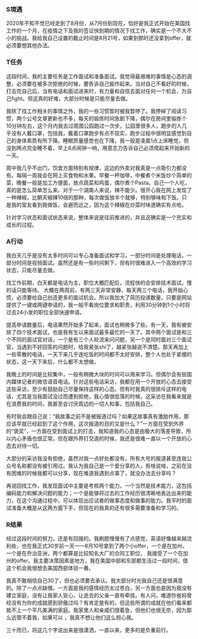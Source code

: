 
### S境遇
2020年不知不觉已经走到了8月份，从7月份到现在，恰好是我正式开始在美国找工作的一个月，在疫情之下及我的签证快到期的情况下找工作，确实是一个不大不小的挑战。我给我自己设置的截止时间是8月21号，如果到那时还没拿到offer，就必须要想其他办法。

### T任务
这段时间，我的主要任务是工作面试和准备面试。我觉得最艰难的事情是心态的调整，必须要在被多次拒绝的时候，要告诉自己振作起来。当对自己不看好的时候，打击完自己后，当有电话和面试进来时，有力量和自信去面对任何一个机会，为自己fight。但这真的好难，大部分时候是只能尽量去做。

我除了找工作相关的事情之外，我的一些习惯暂时被我暂停了。我停掉了阅读习惯，两个公号文章更新也不多，每天的锻炼时间急剧下降，偶尔在房间里锻炼个10分钟左右，这个月内我去过周围公园跑过一次步，公园里很多人，跑步的人几乎没有人戴口罩，包括我，戴着口罩跑步有点不现实，跑步过程中很明显感觉到自己的身体素质有所下降。睡眠质量感觉也在下降，我一般是凌晨1点上床睡觉，但没到两点完全睡不着，早上8点闹钟一响，用意志力告诉自己必须爬起来开始新的一天。

周中我几乎不出门，饮食方面特别有规律，这边的外卖对我真是一点吸引力都没有。每隔一周我会在网上买食物和水果。早餐一杯咖啡，中餐煮个米饭炒个简单的菜，晚餐一般是加工方便面，放点蔬菜和鸡蛋，偶尔煮个Pasta。自己一个人吃，真的是怎么简单怎么来。对于一个湖南人来说，辣不能少。很开心我在网上发现了一种辣椒，比朝天椒辣10倍的那种，每次做饭放半个就够，特别够味和下饭。只是我的室友看到我做饭，会避而远之，因为这个辣椒在炒菜时味道确实有点呛。 

针对学习状态和面试状态来说，整体来说是往前推进的，并且这确实是一个充实和成长的过程。

### A行动
我白天几乎是没有太多时间可以专心准备面试和学习，一部分时间是处理电话，一部分时间是视频面试。虽然还是有一些时间剩下，但有时很难进入一个高效的学习状态，只能尽量去做。

找工作前期，白天都是电话为主，职位大概匹配后，流程快的会安排技术面试，慢的话只能等待。 大概在两周前，有两三天非常安静，每天两三个电话，我开始心慌，必须要给自己创造更多的面试机会。所以我加大了简历投递数量，只要是网站提供了一键或两键申请的，我一般不看岗位要求和职责，利用30分钟到1个小时将过去24小发的职位全部快速申请。

提高申请数量后，电话果然开始多了起来，面试也稍微多了些。有一天，我有被安排了四个技术面试，也是我有生以来面试最多最忙的一天了。其中两个面试是和三个不同的面试官对话，一个是有三个人轮流来问问题，另一个是同时面对三个面试官，当遇到不好回答的问题时，给我紧张shi了，越紧张越说不清楚。那天再加上一些零散的电话，一天下来几乎连吃饭的时间都不太好安排，整个人也处于紧绷的状态，这一天下来后，什么都不太想做。

我晚上的时间是比较集中，一般有稍微大块的时间可以用来学习。但偶尔会有些国内媒体记者的微信语音电话。针对这些电话采访，我都在用一个开放的心态去接受这些采访，至少有鼓励自己尽量保持这样的心态。但有时我真的很排斥这样的电话，尤其是当我面试没过而遭到拒绝，我心情很低落的时候，这采访在我看来就是在浪费我的时间，我甚至会讨厌周边的一切人和事，包括我自己。

有时我会跟自己说：“我故事之前不是被报道过吗？如果这故事真有激励作用，那应该早就已经起到了这个作用，这次报道的目的又是什么？”一方面在受到外界的“褒奖”，一方面在受到面试上的打击，我知道我的心态是由极大的落差导致，所以内心矛盾也很正常。但在跟外界打交道的时候，我还是很难一直以一个开放的心态去对待一切。

大部分的采访我没有拒绝，虽然对我一点好处都没有，所有大号的报道甚至连我公众号名称都没有被引用过。我认为我自己是一个爱分享的人，有啥说啥，之前在没有困难的时候我都可以分享，现在难道我遇到点事了，就没办法去分享吗？

再说回找工作，我发现面试中主要是考核两个能力，一个当然是技术能力，这包括编码能力和解决问题的能力；一个是能够将过去的工作经历很清晰地表达出来的能力，在这个沟通过程中，可以体现出应试者的做事态度和做事的能力。我平时的面试准备大概是从这两方面下手，但现在的我真的还有很多需要准备和学习的。

### R结果
经过这段时间的努力，还是有回报的。我刷题慢慢有了点感觉，英语好像越来越流利些，也在我正式30岁前一天——8月10号拿到了两个小offer，一个是在加州，一个是在乔治亚洲，两个都算是比较知名大厂的合同工职位， 我接受了一个在加州的offer。我主要决策因素是地方，我在美国中部和东部都生活过一段时间，借这个机会我很想去美国西部体验一番。

我真不敢相信自己30了，但也必须要去承认。我大部分时光我自己还是很满意的。除了一点点缺憾。一方面是我的感情经历太过苍白，另一方面也是因为我没有建立家庭，没有让我家人安心，让逝去的父亲一直有牵挂。有人问，难道你爸妈曾经没有为你的成就感到骄傲过吗？有肯定是有的，但这些所谓的成就在他们看来都抵不上一个平凡美满的家庭。我家里人和亲戚们很着急，但他们也很无奈，因为那么远管不着我，如果可以 ，我真不想让他们这么担心我。

三十而已，将这几个字说出来是很潇洒，一直以来，更多的是负重前行。




